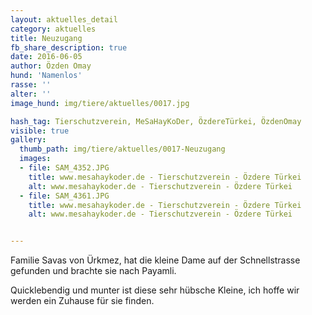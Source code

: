 ```yaml
---
layout: aktuelles_detail
category: aktuelles
title: Neuzugang
fb_share_description: true
date: 2016-06-05
author: Özden Omay
hund: 'Namenlos'
rasse: ''
alter: ''
image_hund: img/tiere/aktuelles/0017.jpg

hash_tag: Tierschutzverein, MeSaHayKoDer, ÖzdereTürkei, ÖzdenOmay
visible: true
gallery:
  thumb_path: img/tiere/aktuelles/0017-Neuzugang
  images:
  - file: SAM_4352.JPG
    title: www.mesahaykoder.de - Tierschutzverein - Özdere Türkei
    alt: www.mesahaykoder.de - Tierschutzverein - Özdere Türkei
  - file: SAM_4361.JPG
    title: www.mesahaykoder.de - Tierschutzverein - Özdere Türkei
    alt: www.mesahaykoder.de - Tierschutzverein - Özdere Türkei


---
```


Familie Savas von Ürkmez, hat die kleine Dame auf der Schnellstrasse gefunden und brachte sie nach Payamli.

Quicklebendig und munter ist diese sehr hübsche Kleine, ich hoffe wir werden ein Zuhause für sie finden.
